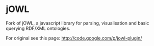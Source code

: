 jOWL
====

Fork of jOWL, a javascript library for parsing, visualisation and basic querying RDF/XML ontologies. 

For original see this page: http://code.google.com/p/jowl-plugin/
